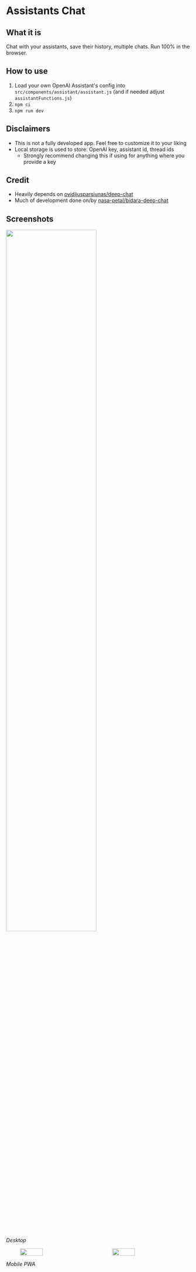 # Assistants Chat
## What it is
Chat with your assistants, save their history, multiple chats. Run 100% in the browser.

## How to use
1. Load your own OpenAI Assistant's config into `src/components/assistant/assistant.js` (and if needed adjust `assistantFunctions.js`)
2. `npm ci`
3. `npm run dev`

## Disclaimers
- This is not a fully developed app. Feel free to customize it to your liking
- Local storage is used to store: OpenAI key, assistant id, thread ids
  - Strongly recommend changing this if using for anything where you provide a key

## Credit
- Heavily depends on [ovidijusparsiunas/deep-chat](https://github.com/ovidijusparsiunas/deep-chat)
- Much of development done on/by [nasa-petal/bidara-deep-chat](https://github.com/nasa-petal/bidara-deep-chat)

## Screenshots

<img src="https://github.com/jackitaliano/assistants-chat/assets/93797825/1d78391c-0325-400f-874f-178fb92df9bf" width="70%"/>

*Desktop*

<div style="display: flex; justify-content: space-around;">
<img src="https://github.com/jackitaliano/assistants-chat/assets/93797825/a07d5b65-f19f-4ade-bffb-164bc9fe9f74" width="35%"/>
<img src="https://github.com/jackitaliano/assistants-chat/assets/93797825/023121fc-0189-4256-93ba-2311ac723356" width="35%"/>
</div>

*Mobile PWA*
